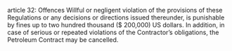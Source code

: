 article 32: Offences
Willful or negligent violation of the provisions of these Regulations or any decisions or directions issued thereunder, is punishable by fines up to two hundred thousand ($ 200,000) US dollars. In addition, in case of serious or repeated violations of the Contractor’s obligations, the Petroleum Contract may be cancelled.
<ul>
</ul>